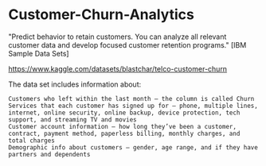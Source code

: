 # Customer-Churn-Analytics
"Predict behavior to retain customers. You can analyze all relevant customer data and develop focused customer retention programs." [IBM Sample Data Sets]


https://www.kaggle.com/datasets/blastchar/telco-customer-churn

The data set includes information about:

    Customers who left within the last month – the column is called Churn
    Services that each customer has signed up for – phone, multiple lines, internet, online security, online backup, device protection, tech support, and streaming TV and movies
    Customer account information – how long they’ve been a customer, contract, payment method, paperless billing, monthly charges, and total charges
    Demographic info about customers – gender, age range, and if they have partners and dependents
